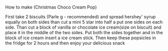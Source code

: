 How to make (Christmas Choco Cream Pop)

First take 2 biscuits (Parle g - recommended) and spread hershey' syrup equally on both sides than cut a mini 5 star into half a put one sides on each side. Than cut a block of vanilla or chocolate ice cream(size on biscuit) and place it in the middle of the two sides. Put both the sides together and in the block of ice cream insert a ice cream stick. Then keep these popsicles in the fridge for 2 hours and then enjoy your delicious snack 

